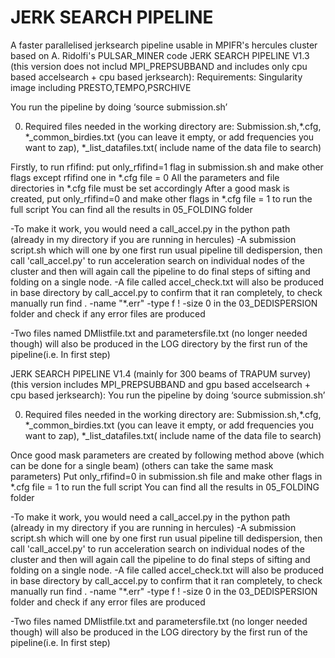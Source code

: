 # JERK SEARCH PIPELINE

A faster parallelised jerksearch pipeline usable in MPIFR's hercules cluster based on A. Ridolfi's PULSAR_MINER code
JERK SEARCH PIPELINE V1.3 (this version does not includ MPI_PREPSUBBAND and includes only cpu based accelsearch + cpu based jerksearch):
Requirements: Singularity image including PRESTO,TEMPO,PSRCHIVE

You run the pipeline by doing ‘source submission.sh’

0) Required files needed in the working directory are:
 Submission.sh,*.cfg, *_common_birdies.txt (you can leave it empty, or add frequencies you want to zap), *_list_datafiles.txt( include name of the data file to search)

Firstly, to run rfifind: put only_rfifind=1 flag in submission.sh and make other flags except rfifind one in *.cfg file = 0
All the parameters and file directories in *.cfg file must be set accordingly
After a good mask is created, put only_rfifind=0 and make other flags in *.cfg file = 1 to run the full script
You can find all the results in 05_FOLDING folder

-To make it work, you would need a call_accel.py in the python path (already in my directory if you are running in hercules)
-A submission script.sh which will one by one first run usual pipeline till dedispersion, then call 'call_accel.py' to run acceleration search on individual nodes of the cluster and then will again call the pipeline to do final steps of sifting and folding on a single node.
-A file called accel_check.txt will also be produced in base directory by call_accel.py to confirm that it ran completely, to check manually run find . -name "*.err" -type f ! -size 0 in the 03_DEDISPERSION folder and check if any error files are produced

-Two files named DMlistfile.txt and parametersfile.txt (no longer needed though) will also be produced in the LOG directory by the first run of the pipeline(i.e. In first step)

JERK SEARCH PIPELINE V1.4 (mainly for 300 beams of TRAPUM survey) (this version includes MPI_PREPSUBBAND and gpu based accelsearch + cpu based jerksearch):
You run the pipeline by doing ‘source submission.sh’

0) Required files needed in the working directory are:
 Submission.sh,*.cfg, *_common_birdies.txt (you can leave it empty, or add frequencies you want to zap), *_list_datafiles.txt( include name of the data file to search)

Once good mask parameters are created by following method above (which can be done for a single beam) (others can take the same mask parameters)
Put only_rfifind=0 in submission.sh file and make other flags in *.cfg file = 1 to run the full script
You can find all the results in 05_FOLDING folder

-To make it work, you would need a call_accel.py in the python path (already in my directory if you are running in hercules)
-A submission script.sh which will one by one first run usual pipeline till dedispersion, then call 'call_accel.py' to run acceleration search on individual nodes of the cluster and then will again call the pipeline to do final steps of sifting and folding on a single node.
-A file called accel_check.txt will also be produced in base directory by call_accel.py to confirm that it ran completely, to check manually run find . -name "*.err" -type f ! -size 0 in the 03_DEDISPERSION folder and check if any error files are produced

-Two files named DMlistfile.txt and parametersfile.txt (no longer needed though) will also be produced in the LOG directory by the first run of the pipeline(i.e. In first step)

